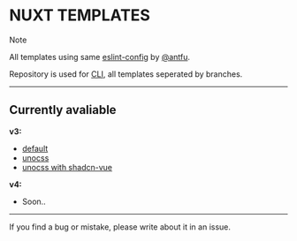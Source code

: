 # NUXT TEMPLATES

> [!NOTE]
> All templates using same [eslint-config](https://github.com/antfu/eslint-config) by [@antfu](https://github.com/antfu).

Repository is used for [CLI](https://github.com/brokuka/nuxt-starter), all templates seperated by branches.

---

## Currently avaliable

**v3:**

- [default](https://github.com/brokuka/nuxt-templates/tree/v3)
- [unocss](https://github.com/brokuka/nuxt-templates/tree/v3-unocss)
- [unocss with shadcn-vue](https://github.com/brokuka/nuxt-templates/tree/v3-unocss-shadcn)

**v4:**

- Soon..

---

If you find a bug or mistake, please write about it in an issue.
